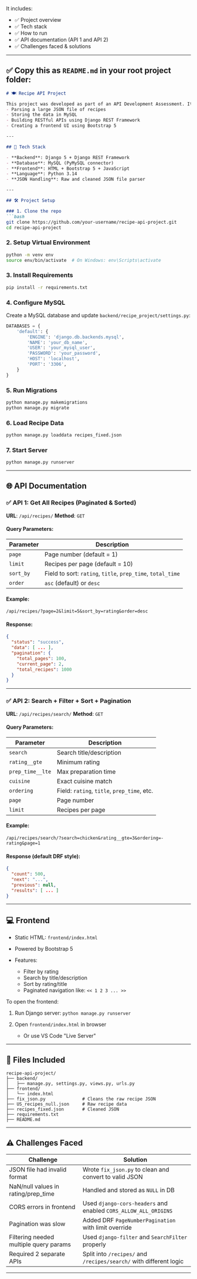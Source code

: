 
It includes:

* ✅ Project overview
* ✅ Tech stack
* ✅ How to run
* ✅ API documentation (API 1 and API 2)
* ✅ Challenges faced & solutions

---

## ✅ Copy this as `README.md` in your root project folder:

````markdown
# 🍽️ Recipe API Project

This project was developed as part of an API Development Assessment. It involves:
- Parsing a large JSON file of recipes
- Storing the data in MySQL
- Building RESTful APIs using Django REST Framework
- Creating a frontend UI using Bootstrap 5

---

## 🚀 Tech Stack

- **Backend**: Django 5 + Django REST Framework
- **Database**: MySQL (PyMySQL connector)
- **Frontend**: HTML + Bootstrap 5 + JavaScript
- **Language**: Python 3.14
- **JSON Handling**: Raw and cleaned JSON file parser

---

## 🛠️ Project Setup

### 1. Clone the repo
```bash
git clone https://github.com/your-username/recipe-api-project.git
cd recipe-api-project
````

### 2. Setup Virtual Environment

```bash
python -m venv env
source env/bin/activate  # On Windows: env\Scripts\activate
```

### 3. Install Requirements

```bash
pip install -r requirements.txt
```

### 4. Configure MySQL

Create a MySQL database and update `backend/recipe_project/settings.py`:

```python
DATABASES = {
    'default': {
        'ENGINE': 'django.db.backends.mysql',
        'NAME': 'your_db_name',
        'USER': 'your_mysql_user',
        'PASSWORD': 'your_password',
        'HOST': 'localhost',
        'PORT': '3306',
    }
}
```

### 5. Run Migrations

```bash
python manage.py makemigrations
python manage.py migrate
```

### 6. Load Recipe Data

```bash
python manage.py loaddata recipes_fixed.json
```

### 7. Start Server

```bash
python manage.py runserver
```

---

## 🌐 API Documentation

### ✅ API 1: Get All Recipes (Paginated & Sorted)

**URL**: `/api/recipes/`
**Method**: `GET`

#### Query Parameters:

| Parameter | Description                                                 |
| --------- | ----------------------------------------------------------- |
| `page`    | Page number (default = 1)                                   |
| `limit`   | Recipes per page (default = 10)                             |
| `sort_by` | Field to sort: `rating`, `title`, `prep_time`, `total_time` |
| `order`   | `asc` (default) or `desc`                                   |

#### Example:

```
/api/recipes/?page=2&limit=5&sort_by=rating&order=desc
```

#### Response:

```json
{
  "status": "success",
  "data": [ ... ],
  "pagination": {
    "total_pages": 100,
    "current_page": 2,
    "total_recipes": 1000
  }
}
```

---

### ✅ API 2: Search + Filter + Sort + Pagination

**URL**: `/api/recipes/search/`
**Method**: `GET`

#### Query Parameters:

| Parameter        | Description                                 |
| ---------------- | ------------------------------------------- |
| `search`         | Search title/description                    |
| `rating__gte`    | Minimum rating                              |
| `prep_time__lte` | Max preparation time                        |
| `cuisine`        | Exact cuisine match                         |
| `ordering`       | Field: `rating`, `title`, `prep_time`, etc. |
| `page`           | Page number                                 |
| `limit`          | Recipes per page                            |

#### Example:

```
/api/recipes/search/?search=chicken&rating__gte=3&ordering=-rating&page=1
```

#### Response (default DRF style):

```json
{
  "count": 500,
  "next": "...",
  "previous": null,
  "results": [ ... ]
}
```

---

## 💻 Frontend

* Static HTML: `frontend/index.html`
* Powered by Bootstrap 5
* Features:

  * Filter by rating
  * Search by title/description
  * Sort by rating/title
  * Paginated navigation like: `<< 1 2 3 ... >>`

To open the frontend:

1. Run Django server: `python manage.py runserver`
2. Open `frontend/index.html` in browser

   * Or use VS Code "Live Server"

---

## 📂 Files Included

```
recipe-api-project/
├── backend/
│   ├── manage.py, settings.py, views.py, urls.py
├── frontend/
│   └── index.html
├── fix_json.py              # Cleans the raw recipe JSON
├── US_recipes_null.json     # Raw recipe data
├── recipes_fixed.json       # Cleaned JSON
├── requirements.txt
├── README.md
```

---

## ⚠️ Challenges Faced

| Challenge                              | Solution                                                           |
| -------------------------------------- | ------------------------------------------------------------------ |
| JSON file had invalid format           | Wrote `fix_json.py` to clean and convert to valid JSON             |
| NaN/null values in rating/prep\_time   | Handled and stored as `NULL` in DB                                 |
| CORS errors in frontend                | Used `django-cors-headers` and enabled `CORS_ALLOW_ALL_ORIGINS`    |
| Pagination was slow                    | Added DRF `PageNumberPagination` with limit override               |
| Filtering needed multiple query params | Used `django-filter` and `SearchFilter` properly                   |
| Required 2 separate APIs               | Split into `/recipes/` and `/recipes/search/` with different logic |

---



